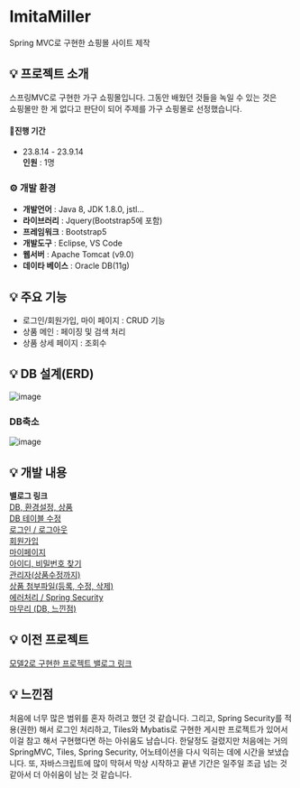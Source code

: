 # ImitaMiller
Spring MVC로 구현한 쇼핑몰 사이트 제작

## 💡 프로젝트 소개
스프링MVC로 구현한 가구 쇼핑몰입니다. 그동안 배웠던 것들을 녹일 수 있는 것은 <br>
쇼핑몰만 한 게 없다고 판단이 되어 주제를 가구 쇼핑몰로 선정했습니다.<br>

#### 🧙진행 기간
* 23.8.14 - 23.9.14<br>
**인원** : 1명

### ⚙️ 개발 환경
- **개발언어** : Java 8, JDK 1.8.0, jstl...
- **라이브러리** : Jquery(Bootstrap5에 포함)
- **프레임워크** : Bootstrap5
- **개발도구** : Eclipse, VS Code
- **웹서버** : Apache Tomcat (v9.0)
- **데이타 베이스** : Oracle DB(11g)

## 💡 주요 기능
- 로그인/회원가입, 마이 페이지 : CRUD 기능
- 상품 메인 : 페이징 및 검색 처리
- 상품 상세 페이지 : 조회수

## 💡 DB 설계(ERD)
![image](https://github.com/RedNine97/ImitaMiller/assets/117744969/90ce5dcc-9b3d-49c3-ad7b-cc681551802c)

### DB축소
![image](https://github.com/RedNine97/ImitaMiller/assets/117744969/bf518709-5558-46e3-87a3-561f382ca5a4)

## 💡 개발 내용
**밸로그 링크** <br>
[DB, 환경설정, 상품](https://velog.io/@ghdrn221/%EC%8A%A4%ED%94%84%EB%A7%81MVC-%ED%94%84%EB%A1%9C%EC%A0%9D%ED%8A%B8)<br>
[DB 테이블 수정](https://velog.io/@ghdrn221/%EB%A1%9C%EA%B7%B8%EC%9D%B8%ED%9A%8C%EC%9B%90%EA%B0%80%EC%9E%85)<br>
[로그인 / 로그아웃](https://velog.io/@ghdrn221/%EB%A1%9C%EA%B7%B8%EC%9D%B8-%EB%A1%9C%EA%B7%B8%EC%95%84%EC%9B%83)<br>
[회원가입](https://velog.io/@ghdrn221/%ED%9A%8C%EC%9B%90%EA%B0%80%EC%9E%85)<br>
[마이페이지](https://velog.io/@ghdrn221/%EB%A7%88%EC%9D%B4%ED%8E%98%EC%9D%B4%EC%A7%80)<br>
[아이디, 비밀번호 찾기](https://velog.io/@ghdrn221/%EC%95%84%EC%9D%B4%EB%94%94-%EB%B9%84%EB%B0%80%EB%B2%88%ED%98%B8-%EC%B0%BE%EA%B8%B0)<br>
[관리자(상품수정까지)](https://velog.io/@ghdrn221/%EA%B4%80%EB%A6%AC%EC%9E%90)<br>
[상품 첨부파일(등록, 수정, 삭제)](https://velog.io/@ghdrn221/%EC%83%81%ED%92%88-%EC%B2%A8%EB%B6%80%ED%8C%8C%EC%9D%BC%EB%93%B1%EB%A1%9D-%EC%88%98%EC%A0%95-%EC%82%AD%EC%A0%9C)<br>
[에러처리 / Spring Security](https://velog.io/@ghdrn221/%EC%97%90%EB%9F%AC%EC%B2%98%EB%A6%AC-Spring-Security)<br>
[마무리 (DB, 느낀점)](https://velog.io/@ghdrn221/%EB%A7%88%EB%AC%B4%EB%A6%AC-DB-%EB%8A%90%EB%82%80%EC%A0%90)<br>

## 💡 이전 프로젝트
[모델2로 구현한 프로젝트 밸로그 링크](https://velog.io/@ghdrn221/series/%EB%AA%A8%EB%8D%B82%ED%94%84%EB%A1%9C%EC%A0%9D%ED%8A%B8)<br>

## 💡 느낀점
처음에 너무 많은 범위를 혼자 하려고 했던 것 같습니다. 그리고, Spring Security를 적용(권한) 해서 로그인 처리하고, Tiles와 Mybatis로 구현한 게시판 프로젝트가 있어서 이걸 참고 해서 구현했다면 하는 아쉬움도 남습니다. 한달정도 걸렸지만 처음에는 거의 SpringMVC, Tiles,  Spring Security, 어노테이션을 다시 익히는 데에 시간을 보냈습니다. 또, 자바스크립트에 많이 막혀서 막상 시작하고 끝낸 기간은 일주일 조금 넘는 것 같아서 더 아쉬움이 남는 것 같습니다.
